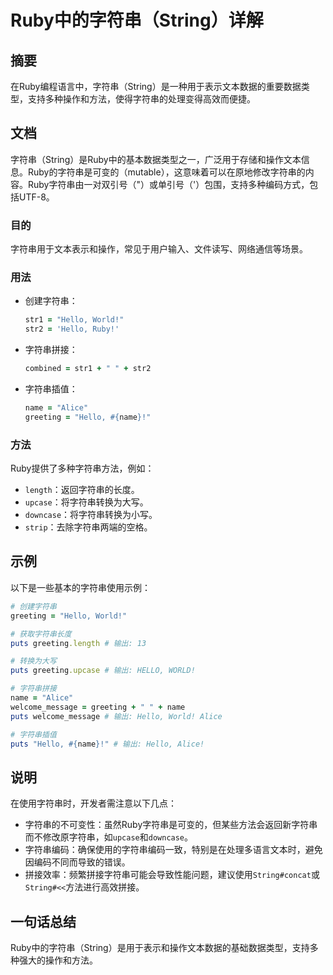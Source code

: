 <!--
Meta Description: # Ruby中的字符串（String）详解 ## 摘要 在Ruby编程语言中，字符串（String）是一种用于表示文本数据的重要数据类型，支持多种操作和方法，使得字符串的处理变得高效而便捷。 ## 文档 字符串（String）是Ruby中的基本数据类型之一，广泛用于存储和操作文本信息。Ruby的字符...
Meta Keywords: hello, string, ruby, name, greeting
-->

# Ruby中的字符串（String）详解

## 摘要
在Ruby编程语言中，字符串（String）是一种用于表示文本数据的重要数据类型，支持多种操作和方法，使得字符串的处理变得高效而便捷。

## 文档
字符串（String）是Ruby中的基本数据类型之一，广泛用于存储和操作文本信息。Ruby的字符串是可变的（mutable），这意味着可以在原地修改字符串的内容。Ruby字符串由一对双引号（"）或单引号（'）包围，支持多种编码方式，包括UTF-8。

### 目的
字符串用于文本表示和操作，常见于用户输入、文件读写、网络通信等场景。

### 用法
- 创建字符串：
  ```ruby
  str1 = "Hello, World!"
  str2 = 'Hello, Ruby!'
  ```
- 字符串拼接：
  ```ruby
  combined = str1 + " " + str2
  ```
- 字符串插值：
  ```ruby
  name = "Alice"
  greeting = "Hello, #{name}!"
  ```

### 方法
Ruby提供了多种字符串方法，例如：
- `length`：返回字符串的长度。
- `upcase`：将字符串转换为大写。
- `downcase`：将字符串转换为小写。
- `strip`：去除字符串两端的空格。

## 示例
以下是一些基本的字符串使用示例：

```ruby
# 创建字符串
greeting = "Hello, World!"

# 获取字符串长度
puts greeting.length # 输出: 13

# 转换为大写
puts greeting.upcase # 输出: HELLO, WORLD!

# 字符串拼接
name = "Alice"
welcome_message = greeting + " " + name
puts welcome_message # 输出: Hello, World! Alice

# 字符串插值
puts "Hello, #{name}!" # 输出: Hello, Alice!
```

## 说明
在使用字符串时，开发者需注意以下几点：
- 字符串的不可变性：虽然Ruby字符串是可变的，但某些方法会返回新字符串而不修改原字符串，如`upcase`和`downcase`。
- 字符串编码：确保使用的字符串编码一致，特别是在处理多语言文本时，避免因编码不同而导致的错误。
- 拼接效率：频繁拼接字符串可能会导致性能问题，建议使用`String#concat`或`String#<<`方法进行高效拼接。

## 一句话总结
Ruby中的字符串（String）是用于表示和操作文本数据的基础数据类型，支持多种强大的操作和方法。